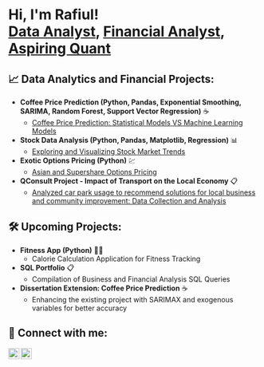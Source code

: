 <h1>Hi, I'm Rafiul! <br/><a href="https://github.com/rafi-1110">Data Analyst</a>, <a href="https://www.linkedin.com/in/rafiul-islam-5ba7b6155">Financial Analyst</a>, <a href="https://github.com/rafi-1110/exotic-options-pricing">Aspiring Quant</a></h1>


<h2>📈 Data Analytics and Financial Projects:</h2>

- <b>Coffee Price Prediction (Python, Pandas, Exponential Smoothing, SARIMA, Random Forest, Support Vector Regression)</b> ☕
  - [Coffee Price Prediction: Statistical Models VS Machine Learning Models](https://github.com/[your-username]/coffee-price-prediction)
- <b>Stock Data Analysis (Python, Pandas, Matplotlib, Regression)</b> 📊
  - [Exploring and Visualizing Stock Market Trends](https://github.com/[your-username]/stock-data-analysis)
- <b>Exotic Options Pricing (Python)</b> 💹
  - [Asian and Supershare Options Pricing](https://github.com/rafi-1110/exotic-options-pricing)
- <b>QConsult Project - Impact of Transport on the Local Economy</b> 📋
  - [Analyzed car park usage to recommend solutions for local business and community improvement: Data Collection and Analysis](https://github.com/rafi-1110/qconsult-project-report)


<h2>🛠️ Upcoming Projects:</h2>

- <b>Fitness App (Python)</b> 🏋️‍♂️
  - Calorie Calculation Application for Fitness Tracking
- <b>SQL Portfolio</b> 📋
  - Compilation of Business and Financial Analysis SQL Queries
- <b>Dissertation Extension: Coffee Price Prediction</b> ☕
  - Enhancing the existing project with SARIMAX and exogenous variables for better accuracy

<h2>👔 Connect with me:</h2>

[<img align="left" alt="Rafiul | LinkedIn" width="22px" src="https://cdn.jsdelivr.net/npm/simple-icons@v3/icons/linkedin.svg" />][linkedin]
[<img align="left" alt="Rafiul | GitHub" width="22px" src="https://cdn.jsdelivr.net/npm/simple-icons@v3/icons/github.svg" />][github]

[linkedin]: https://linkedin.com/in/rafiul-islam-5ba7b6155
[github]: https://github.com/rafi-1110
<!--
**[your-username]/[your-username]** is a ✨ _special_ ✨ repository because its `README.md` (this file) appears on your GitHub profile.
-->
